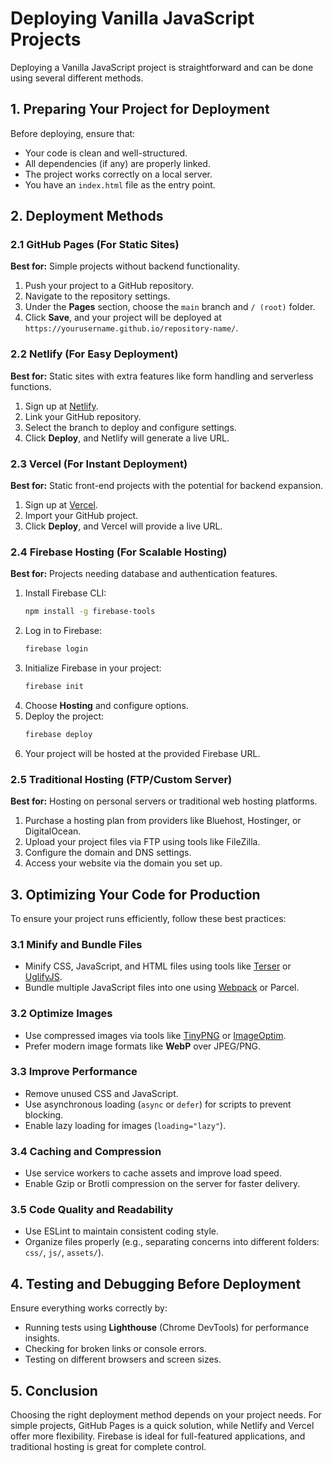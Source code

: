 # Deploying Vanilla JavaScript Projects

Deploying a Vanilla JavaScript project is straightforward and can be done using several different methods. 

## 1. Preparing Your Project for Deployment

Before deploying, ensure that:
- Your code is clean and well-structured.
- All dependencies (if any) are properly linked.
- The project works correctly on a local server.
- You have an `index.html` file as the entry point.

## 2. Deployment Methods

### 2.1 GitHub Pages (For Static Sites)
**Best for:** Simple projects without backend functionality.

1. Push your project to a GitHub repository.
2. Navigate to the repository settings.
3. Under the **Pages** section, choose the `main` branch and `/ (root)` folder.
4. Click **Save**, and your project will be deployed at `https://yourusername.github.io/repository-name/`.

### 2.2 Netlify (For Easy Deployment)
**Best for:** Static sites with extra features like form handling and serverless functions.

1. Sign up at [Netlify](https://www.netlify.com/).
2. Link your GitHub repository.
3. Select the branch to deploy and configure settings.
4. Click **Deploy**, and Netlify will generate a live URL.

### 2.3 Vercel (For Instant Deployment)
**Best for:** Static front-end projects with the potential for backend expansion.

1. Sign up at [Vercel](https://vercel.com/).
2. Import your GitHub project.
3. Click **Deploy**, and Vercel will provide a live URL.

### 2.4 Firebase Hosting (For Scalable Hosting)
**Best for:** Projects needing database and authentication features.

1. Install Firebase CLI:  
   ```sh
   npm install -g firebase-tools
   ```
2. Log in to Firebase:  
   ```sh
   firebase login
   ```
3. Initialize Firebase in your project:  
   ```sh
   firebase init
   ```
4. Choose **Hosting** and configure options.
5. Deploy the project:  
   ```sh
   firebase deploy
   ```
6. Your project will be hosted at the provided Firebase URL.

### 2.5 Traditional Hosting (FTP/Custom Server)
**Best for:** Hosting on personal servers or traditional web hosting platforms.

1. Purchase a hosting plan from providers like Bluehost, Hostinger, or DigitalOcean.
2. Upload your project files via FTP using tools like FileZilla.
3. Configure the domain and DNS settings.
4. Access your website via the domain you set up.

## 3. Optimizing Your Code for Production
To ensure your project runs efficiently, follow these best practices:

### 3.1 Minify and Bundle Files
- Minify CSS, JavaScript, and HTML files using tools like [Terser](https://terser.org/) or [UglifyJS](https://github.com/mishoo/UglifyJS).
- Bundle multiple JavaScript files into one using [Webpack](https://webpack.js.org/) or Parcel.

### 3.2 Optimize Images
- Use compressed images via tools like [TinyPNG](https://tinypng.com/) or [ImageOptim](https://imageoptim.com/).
- Prefer modern image formats like **WebP** over JPEG/PNG.

### 3.3 Improve Performance
- Remove unused CSS and JavaScript.
- Use asynchronous loading (`async` or `defer`) for scripts to prevent blocking.
- Enable lazy loading for images (`loading="lazy"`).

### 3.4 Caching and Compression
- Use service workers to cache assets and improve load speed.
- Enable Gzip or Brotli compression on the server for faster delivery.

### 3.5 Code Quality and Readability
- Use ESLint to maintain consistent coding style.
- Organize files properly (e.g., separating concerns into different folders: `css/`, `js/`, `assets/`).

## 4. Testing and Debugging Before Deployment
Ensure everything works correctly by:
- Running tests using **Lighthouse** (Chrome DevTools) for performance insights.
- Checking for broken links or console errors.
- Testing on different browsers and screen sizes.

## 5. Conclusion
Choosing the right deployment method depends on your project needs. For simple projects, GitHub Pages is a quick solution, while Netlify and Vercel offer more flexibility. Firebase is ideal for full-featured applications, and traditional hosting is great for complete control. 



